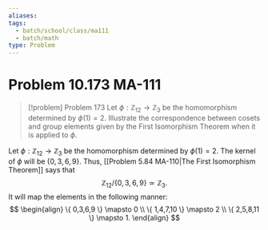 ```yaml
---
aliases: 
tags:
  - batch/school/class/ma111
  - batch/math
type: Problem
---
```

# Problem 10.173 MA-111

> [!problem] Problem 173
> Let $\phi: \mathbb{Z}_{12} \longrightarrow\mathbb{Z}_{3}$ be the homomorphism determined by $\phi(1)=2$. Illustrate the correspondence between cosets and group elements given by the First Isomorphism Theorem when it is applied to $\phi$.

Let $\phi: \mathbb{Z}_{12} \longrightarrow\mathbb{Z}_{3}$ be the homomorphism determined by $\phi(1)=2$. The kernel of $\phi$ will be $\{ 0, 3, 6, 9 \}$. Thus, [[Problem 5.84 MA-110|The First Isomorphism Theorem]] says that
$$
\mathbb{Z}_{12}/\{ 0,3,6,9 \} \simeq \mathbb{Z}_{3}.
$$
It will map the elements in the following manner:
$$
\begin{align}
\{ 0,3,6,9 \} \mapsto 0 \\
\{ 1,4,7,10 \} \mapsto 2 \\
\{ 2,5,8,11 \} \mapsto 1.
\end{align}
$$
